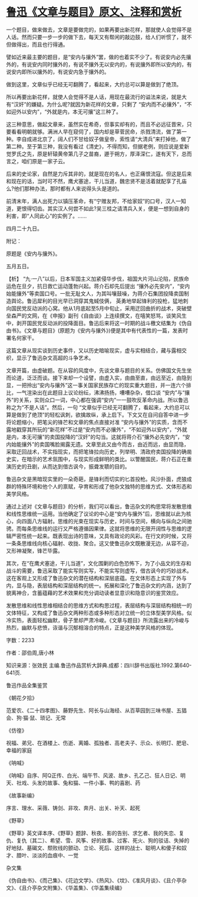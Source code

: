 # [鲁迅《文章与题目》原文、注释和赏析](https://www.vrrw.net/wx/9674.html)

一个题目，做来做去，文章是要做完的，如果再要出新花样，那就使人会觉得不是人话。然而只要一步一步的做下去，每天又有帮闲的敲边鼓，给人们听惯了，就不但做得出，而且也行得通。

譬如近来最主要的题目，是“安内与攘外”罢，做的也着实不少了。有说安内必先攘外的，有说安内同时攘外的，有说不攘外无以安内的，有说攘外即所以安内的，有说安内即所以攘外的，有说安内急于攘外的。

做到这里，文章似乎已经无可翻腾了，看起来，大约总可以算是做到了绝顶。

所以再要出新花样，就使人会觉得不是人话，用现在最流行的谥法来说，就是大有“汉奸”的嫌疑。为什么呢?就因为新花样的文章，只剩了 “安内而不必攘外”，“不如迎外以安内”，“外就是内，本无可攘”这三种了。

这三种意思，做起文章来，虽然实在希奇，但事实却有的，而且不必远征晋宋，只要看看明朝就够。满洲人早在窥伺了，国内却是草菅民命，杀戮清流，做了第一种。李自成进北京了，阔人们不甘给奴子做皇帝，索性请“大清兵”来打掉他，做了第二种。至于第三种，我没有看过《清史》，不得而知，但据老例，则应说是爱新觉罗氏之先，原是轩辕黄帝第几子之苗裔，遯于朔方，厚泽深仁，遂有天下，总而言之，咱们原是一家子云。

后来的史论家，自然是力斥其非的，就是现在的名人，也正痛恨流寇。但这是后来和现在的话，当时可不然，鹰犬塞途，干儿当道，魏忠贤不是活着就配享了孔庙么?他们那种办法，那时都有人来说得头头是道的。

前清末年，满人出死力以镇压革命，有“宁赠友邦，不给家奴”的口号，汉人一知道，更恨得切齿。其实汉人何尝不如此?吴三桂之请清兵入关，便是一想到自身的利害，即“人同此心”的实例了。……

四月二十九日。

附记：

原题是《安内与攘外》。

五月五日。



【析】 “九·一八”以后，日本军国主义加紧侵华步伐，祖国大片河山沦陷，民族命运危在旦夕，抗日救亡运动蓬勃兴起。蒋介石却先后提出 “攘外必先安内”，“安内始能攘外”等卖国口号。一批无耻文人，为其叫嚷鼓噪，为蒋介石集团投降卖国制造舆论。鲁迅犀利的目光早已洞穿其鬼蜮伎俩， 英勇地举起锋利的投枪，猛地刺向国民党反动派的心窝。他从1月底起至5月中旬止，采用迂回曲折的战术，突破壁垒森严的文网，在《申报》副刊《自由谈》上连续撰文，在嘻笑怒骂，谈笑风生中，剥开国民党反动派的投降面目。鲁迅后来将这一时期的战斗檄文结集为《伪自由书》。《文章与题目》(原题为《安内与攘外》)便是其中有代表性的一篇，发表时署名何家干。

这篇文章从现实谈到历史事件，又以历史暗喻现实，虚与实相结合，藏与露相交织，显示了鲁迅杂文高超的斗争艺术。

文章开篇，由虚破题。在从容的风度中，先谈文章与题目的关系。仿佛国文先生坐而论道，泛泛而谈。接下来却一个设譬，由虚入实，由曲至直，由远至近，由隐到显，一把拎出“安内与攘外”这一事关国家民族存亡的现实重大题目，并一连六个排比，一气渲染出在此题目上议论纷纭，沸沸扬扬，嘈嘈杂杂，借口谈 “安内”与“攘外”的关系，实则众口一词，中心都在强调“安内”一一鼓吹反革命内战。所以鲁迅称之为“不是人话”。然后，一句 “文章似乎已经无可翻腾了，看起来，大约总可以算是做到了绝顶”的轻松讽刺，欲擒故纵，承上启下。下文又在自问自答中进一步将论题缩小，把笔尖的锋芒和文章的焦点直接对准 “安内与攘外”的实质，含而不露地戳穿其所玩的“新花样”不过是“安内而不必攘外”，“不如迎外以安内”，“外就是内，本无可攘”的卖国投降的“汉奸”的勾当。这就将蒋介石“攘外必先安内”，“安内始能攘外”的卖国嘴脸揭露无遗。文章至此又由今而古，由近而远，由显而隐，采取迂回战术，不实指现实，而把笔锋拉向历史，列举明、清政府卖国投降的确凿史实，在暗示的艺术氛围中，与现实形成鲜明的类比。以警醒国民，蒋介石正在重演历史的丑剧，从而达到借古讽今，振聋发聩的目的。

鲁迅杂文是黑暗现实里的一朵奇葩，是锋利而切实的匕首投枪。风沙扑面，虎狼成群的特殊环境和他个人的禀赋，孕育和形成了他杂文独特的思维方式、文体形态和美学风格。

通过上述对《文章与题目》的分析，我们可以看出，鲁迅杂文的构思常将发散思维和线性思维统一运用。当他确定了议论的中心是“安内与攘外”后，思维就以此为核心，向四面八方辐射。思维的光束在现实与历史，时间与空间，横向与纵向之间驰骋。而每条思维线的运行又严格遵循因果律。这就将思维的无限开阔性与思维的逻辑严密性统一起来。既表现出诗的意味，又具有政论的风彩。在行文的时候，又将一条条思维线向核心辐射、收拢、聚合。这又使鲁迅杂文既散漫无边，从容不迫，又形神凝聚，锋芒毕露。

其次，在“在鹰犬塞途，干儿当道”，文化围剿的白色恐怖下，为了小品文的生存和战斗的需要，鲁迅采取了能实写则实写，不能实写则虚写，借古讽今的巧妙战术。这在客观上又形成了鲁迅杂文的潜在结构和深层底蕴。在文体形态上实现了外与内，显与隐，表层结构和深层结构的统一。拓展和深化了鲁迅杂文的内涵，达到了貌离神合，含蓄蕴藉的艺术效果和充分调动读者显意识和隐意识的鉴赏效应。

发散思维和线性思维相结合的思维方式和构思过程，表层结构与深层结构相统一的文体特征，又构成了鲁迅杂文两种形态或多种形态对立统一的立体型美学风格。似冷实热，表面轻松幽默，骨子里却严肃冷峻。《文章与题目》所流露出来的冷峻与热烈，幽默与悲愤，诙谐与沉郁相溶合的特点，正是这种美学风格的体现。

字数：2233

作者：邵伯周,唐小林

知识来源：张效民 主编.鲁迅作品赏析大辞典.成都：四川辞书出版社.1992.第640-641页.

鲁迅作品全集鉴赏

《朝花夕拾》

范爱农、《二十四孝图》、藤野先生、阿长与山海经、从百草园到三味书屋、五猖会、狗·猫·鼠、琐记、无常

《仿徨》

祝福、弟兄、在酒楼上、伤逝、离婚、孤独者、高老夫子、示众、长明灯、肥皂、幸福的家庭

《呐喊》

《呐喊》自序、阿Q正传、白光、端午节、风波、故乡、孔乙己、狂人日记、明天、社戏、头发的故事、兔和猫、一件小事、鸭的喜剧、药

《故事新编》

序言、理水、采薇、铸剑、非攻、奔月、出关、补天、起死

《野草》

《野草》英文译本序、《野草》题辞、秋夜、影的告别、求乞者、我的失恋、复仇、复仇〔其二〕、希望、雪、风筝、好的故事、过客、死火、狗的驳诘、失掉的好地狱、墓碣文、颓败线的颤动、立论、死后、这样的战士、聪明人和傻子和奴才、腊叶、淡淡的血痕中、一觉

杂文集

《伪自由书》、《而己集》、《花边文学》、《热风》、《坟》、《准风月谈》、《且介亭杂文》、《且介亭杂文附集》、《华盖集》、《华盖集续编》

